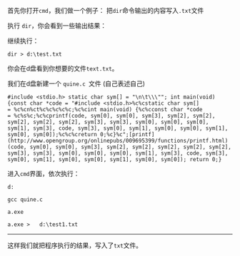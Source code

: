 首先你打开`cmd`，我们做一个例子：
把`dir`命令输出的内容写入`.txt`文件

执行 `dir`，你会看到一些输出结果：

继续执行：

`dir > d:\test.txt`

你会在d盘看到你想要的文件`text.txt`。


我们在d盘新建一个 `quine.c `文件 (自己表述自己)
```
#include <stdio.h> static char sym[] = "\n\t\\\""; int main(void) {const char *code = "#include <stdio.h>%c%cstatic char sym[] = %c%cn%ct%c%c%c%c%c;%c%cint main(void) {%c%cconst char *code = %c%s%c;%c%cprintf(code, sym[0], sym[0], sym[3], sym[2], sym[2], sym[2], sym[2], sym[2], sym[3], sym[3], sym[0], sym[0], sym[0], sym[1], sym[3], code, sym[3], sym[0], sym[1], sym[0], sym[0], sym[1], sym[0], sym[0]);%c%c%creturn 0;%c}%c";[printf](http://www.opengroup.org/onlinepubs/009695399/functions/printf.html)(code, sym[0], sym[0], sym[3], sym[2], sym[2], sym[2], sym[2], sym[2], sym[3], sym[3], sym[0], sym[0], sym[0], sym[1], sym[3], code, sym[3], sym[0], sym[1], sym[0], sym[0], sym[1], sym[0], sym[0]); return 0;}
```

进入`cmd`界面，依次执行：

```
d:

gcc quine.c

a.exe

a.exe >   d:\test1.txt

```

---

这样我们就把程序执行的结果，写入了`txt`文件。


